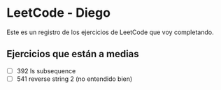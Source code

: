 ﻿# LeetCode - Diego

Este es un registro de los ejercicios de LeetCode que voy completando.

## Ejercicios que están a medias

- [ ] 392 Is subsequence
- [ ] 541 reverse string 2 (no entendido bien)
